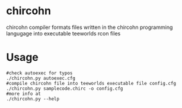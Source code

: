 # chircohn
chircohn compiler formats files written in the chircohn programming langugage into executable teeworlds rcon files

# Usage

```
#check autoexec for typos
./chircohn.py autoexec.cfg
#compile chircohn file into teeworlds executable file config.cfg
./chircohn.py samplecode.chirc -o config.cfg
#more info at
./chircohn.py --help
```
